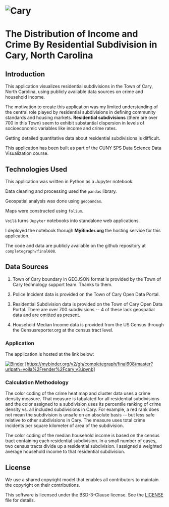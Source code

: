 # ![Cary](https://www.townofcary.org/Home/ShowPublishedImage/26839/637414707996500000)

# The Distribution of Income and Crime By Residential Subdivision in Cary, North Carolina

## Introduction

This application visualizes residential subdivisions in the Town of
Cary, North Carolina, using publicly available data sources on crime and household income.

The motivation to create this application was my limited understanding of the central
role played by residential subdivisions in defining community standards and housing markets.
__Residential subdivisions__ (there are over 700 in this Town) seem to exhibit substantial dispersion in levels of socioeconomic variables like income and crime rates.

Getting detailed quantitative data about residential subdivisions is difficult.

This application has been built as part of the CUNY SPS Data Science Data Visualization course.  

## Technologies Used

This application was written in Python as a Jupyter notebook.

Data cleaning and processing used the `pandas` library.

Geospatial analysis was done using `geopandas`.

Maps were constructed using `folium`.

`Voilà` turns `Jupyter` notebooks into standalone web applications.

I deployed the notebook thorugh **MyBinder.org**  the hosting service for this application.

The code and data are publicly available on the github repository at `completegraph/final608`.

## Data Sources

  1.  Town of Cary boundary in GEOJSON format is provided by the Town of Cary technology support team.   Thanks to them.

  2.  Police Incident data is provided on the Town of Cary Open Data Portal.

  3.  Residential Subdivision data is provided on the Town of Cary Open Data Portal.  There are over 700 subdivisions -- 4 of these lack geospatial data and are omitted as present.

  4.  Household Median Income data is provided from the US Census through the Censusreporter.org at the census tract level.

### Application

The application is hosted at the link below:

[![Binder](https://mybinder.org/badge_logo.svg)](https://mybinder.org/v2/gh/completegraph/final608/master?urlpath=voila%2Frender%2Fcary_v3.ipynb)
[https://mybinder.org/v2/gh/completegraph/final608/master?urlpath=voila%2Frender%2Fcary_v3.ipynb]


### Calculation Methodology

The color coding of the crime heat map and cluster data uses a crime density measure.  That measure is tabulated for all residential subdivisions and the color assigned to a subdivision uses its percentile ranking of crime density vs. all included subdivisions in Cary.   For example, a red rank does not mean the subdivision is unsafe on an absolute basis -- but less safe relative to other subdivisions in Cary.   The measure uses total crime incidents per square kilometer of area of the subdivision.

The color coding of the median household income is based on the census tract containing each residential subdivision.   In a small number of cases, two census tracts divide up a residential subdivision.  I assigned a weighted average household income to that residential subdivision.


## License

We use a shared copyright model that enables all contributors to maintain the
copyright on their contributions.

This software is licensed under the BSD-3-Clause license. See the
[LICENSE](LICENSE) file for details.
